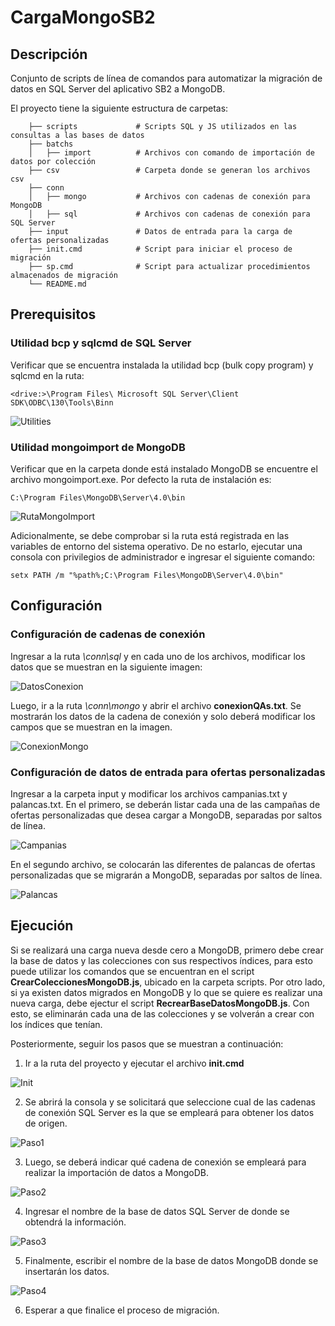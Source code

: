 # CargaMongoSB2

## Descripción
Conjunto de scripts de línea de comandos para automatizar la migración de datos en SQL Server del aplicativo SB2 a MongoDB.

El proyecto tiene la siguiente estructura de carpetas:
```
    ├── scripts				# Scripts SQL y JS utilizados en las consultas a las bases de datos
    ├── batchs                  
    │   ├── import			# Archivos con comando de importación de datos por colección
    ├── csv				    # Carpeta donde se generan los archivos csv
    ├── conn			    
    │   ├── mongo			# Archivos con cadenas de conexión para MongoDB
    │   ├── sql				# Archivos con cadenas de conexión para SQL Server 
    ├── input				# Datos de entrada para la carga de ofertas personalizadas
    ├── init.cmd			# Script para iniciar el proceso de migración
    ├── sp.cmd				# Script para actualizar procedimientos almacenados de migración
    └── README.md
```

## Prerequisitos

### Utilidad bcp y sqlcmd de SQL Server 
Verificar que se encuentra instalada la utilidad bcp (bulk copy program) y sqlcmd en la ruta:
```
<drive:>\Program Files\ Microsoft SQL Server\Client SDK\ODBC\130\Tools\Binn
```
![Utilities](doc/imgs/Utilities.png)

### Utilidad mongoimport de MongoDB 
Verificar que en la carpeta donde está instalado MongoDB se encuentre el archivo mongoimport.exe. Por defecto la ruta de instalación es:
```
C:\Program Files\MongoDB\Server\4.0\bin
```
![RutaMongoImport](doc/imgs/RutaMongoImport.png)

Adicionalmente, se debe comprobar si la ruta está registrada en las variables de entorno del sistema operativo. De no estarlo, ejecutar una consola con privilegios de administrador e ingresar el siguiente comando:

```
setx PATH /m "%path%;C:\Program Files\MongoDB\Server\4.0\bin"
```
## Configuración
### Configuración de cadenas de conexión
Ingresar a la ruta _\conn\sql_ y en cada uno de los archivos, modificar los datos que se muestran en la siguiente imagen:

![DatosConexion](doc/imgs/DatosConexion.png)

Luego, ir a la ruta _\conn\mongo_ y abrir el archivo __conexionQAs.txt__. Se mostrarán los datos de la cadena de conexión y solo deberá modificar los campos que se muestran en la imagen.

![ConexionMongo](doc/imgs/ConexionMongo.png)

### Configuración de datos de entrada para ofertas personalizadas
Ingresar a la carpeta input y modificar los archivos campanias.txt y palancas.txt. En el primero, se deberán listar cada una de las campañas de ofertas personalizadas que desea cargar a MongoDB, separadas por saltos de línea.

![Campanias](doc/imgs/Campanias.png)

En el segundo archivo, se colocarán las diferentes de palancas de ofertas personalizadas que se migrarán a MongoDB, separadas por saltos de línea.

![Palancas](doc/imgs/palancas.png)

## Ejecución
Si se realizará una carga nueva desde cero a MongoDB, primero debe crear la base de datos y las colecciones con sus respectivos índices, para esto puede utilizar los comandos que se encuentran en el script __CrearColeccionesMongoDB.js__, ubicado en la carpeta scripts. Por otro lado, si ya existen datos migrados en MongoDB y lo que se quiere es realizar una nueva carga, debe ejectur el script __RecrearBaseDatosMongoDB.js__. Con esto, se eliminarán cada una de las colecciones y se volverán a crear con los índices que tenían. 

Posteriormente, seguir los pasos que se muestran a continuación:

1. Ir a la ruta del proyecto y ejecutar el archivo __init.cmd__

![Init](doc/imgs/Init.png)

2. Se abrirá la consola y se solicitará que seleccione cual de las cadenas de conexión SQL Server es la que se empleará para obtener los datos de origen.

![Paso1](doc/imgs/Paso1.png)

3. Luego, se deberá indicar qué cadena de conexión se empleará para realizar la importación de datos a MongoDB.

![Paso2](doc/imgs/Paso2.png)

4. Ingresar el nombre de la base de datos SQL Server de donde se obtendrá la información.

![Paso3](doc/imgs/Paso3.png)

5. Finalmente, escribir el nombre de la base de datos MongoDB donde se insertarán los datos. 

![Paso4](doc/imgs/Paso4.png)

6. Esperar a que finalice el proceso de migración.
